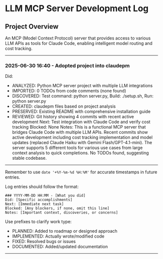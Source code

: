 # LLM MCP Server Development Log

## Project Overview
An MCP (Model Context Protocol) server that provides access to various LLM APIs as tools for Claude Code, enabling intelligent model routing and cost tracking.

---

### 2025-06-30 16:40 - Adopted project into claudepm
Did:
- ANALYZED: Python MCP server project with multiple LLM integrations
- IMPORTED: 0 TODOs from code comments (none found)
- DISCOVERED: Test command: python server.py, Build: ./setup.sh, Run: python server.py
- CREATED: claudepm files based on project analysis
- PRESERVED: Existing README with comprehensive installation guide
- REVIEWED: Git history showing 4 commits with recent active development
Next: Test integration with Claude Code and verify cost tracking
Blocked: None
Notes: This is a functional MCP server that bridges Claude Code with multiple LLM APIs. Recent commits show active development including cost tracking implementation and model updates (replaced Claude Haiku with Gemini Flash/GPT-4.1-mini). The server supports 5 different tools for various use cases from large context analysis to quick completions. No TODOs found, suggesting stable codebase.

---

Remember to use `date '+%Y-%m-%d %H:%M'` for accurate timestamps in future entries.

Log entries should follow the format:
```
### YYYY-MM-DD HH:MM - [What you did]
Did: [Specific accomplishments]
Next: [Immediate next task]
Blocked: [Any blockers, if none, omit this line]
Notes: [Important context, discoveries, or concerns]
```

Use prefixes to clarify work type:
- PLANNED: Added to roadmap or designed approach
- IMPLEMENTED: Actually wrote/modified code
- FIXED: Resolved bugs or issues
- DOCUMENTED: Added/updated documentation

---